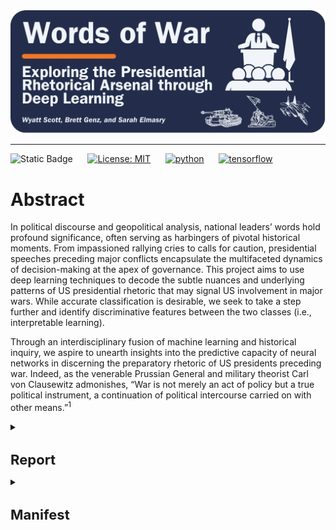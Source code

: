 <div align="center">
    <img src="images/logo.png">
</div>
<p align="center">

---

![Static Badge](https://img.shields.io/badge/Repo_Status%3A-Work_in_Progress-blue?style=flat&logo=data%3Aimage%2Fpng%3Bbase64%2CiVBORw0KGgoAAAANSUhEUgAAAC0AAAAiCAMAAAD8kqB9AAAClFBMVEUAAAD%2F%2F%2F%2FBYzTCysr2WxvyQRLnSibjUy3VZSLbQyvSjHHIjEX5%2F%2F%2F5%2B%2FvIz9D8%2F%2F%2F4WhryWRz3QBHxUR7ySh%2FxbBjsTiHwbxnnTCXVQiz96eTg4N%2Fd3dzL0tH0XDPFzc32SRv0UB%2F3WRr4XRn1SR32VBv1Uhz0TB71URz0QBDySh3%2FYAP4ZxT1YxnwXRz0ZxnvTh7vVR7yPhDxQhfrTB%2FcVCLfRSzUUCfdPCbLciPQOjLu8fHc5OXn5eT85uHj4uHY19bKt6%2F3WBv2Uhv0WS%2F1TSDyWjT0Sx33XBr3Vhv0Vxz3XRr3Xhr1Uhv0Ux30SRv0Whv3Yhn2Xhr0UhzzPg%2F2RBb0Tx7zPg%2FzPg7zUR33YxjyTh%2F7XgL6WQDxTh%2FwVB%2F3Pw%2FzPA3wTh7zYRv1aBntTCDxXhzrTx%2FwSh7oYCDxaxjuTiDmSyHsWR7rPxnoQiXnchrmehr%2B9%2FTs7%2FD%2B7unW2djQ19jm2dbHxcLKuLD3v6%2FJrKL1SRvvelv25ePBxML7aRfg7%2FbS5ezY7PDA1t32VBv2UBz0SR70QxT0QxT0QxT2VRv1VRz3Yhn1Sx34VRvyTB%2F1Sh71Rhj2Uhz2TBj3YRn3Yxn1RBb5ZBfxTB%2F2ZBn7Zgz4Zhj4QhPuWB30ZBrySR3yXhzvSyDvWRv3PxDvTR%2F0WRzyYhvyPQ32aRryahrvViDuYhnxQRPzbRrsRh%2FYXSPuchnrcxjRp5vqbEr5v6%2F0cU3wWDD849vQqqD3pI32n4b2moDfhmznlmTocVD0XjX5Vhrl5ubKtKvirZ%2FPpprTpZbWnI%2F8q3z2lnv4lHn5pXXwn27fhGrfgmjlkF%2F5klzmclPjcFD1bUn0Z0Ptd0H3bDb0VCr0WyT4WRn7YRf4PQvBMCeZAAAAs3RSTlMA%2FQj72VQnHBIPBgX%2B%2Fv78%2BKqajGI0LyolBv7%2B%2Fv79%2FPX09PTu287Cv7%2B1oqCTi394c1pONCIYFRINCv7%2B%2Fv7%2B%2Fv79%2Ffv39fHw7evp4uHS0M%2FMysXFwbq4s7Cwq6SimpGQgX59eHJoYFlRUElHRD8sGRX%2B%2Fv7%2B%2Fv7%2B%2Fv7%2B%2Fv38%2FPv6%2Bvn57u3p4%2BLd19bV0tLNzcrIwsC5trSnp6eioJ%2Bem5uVlZWRkIiDbmlcS0tEOTQjHZlkpy4AAAI7SURBVDjLYqAPyBHU0Y6NjZlvCuZxLp%2BtrR2jI5iOS7nWjX2nT1xQ5ARzuKdc3Xf%2BzDV%2Fdlyq2dt3NvHbqUhAzJ50vKWxzi0Pt1sSttRLM25bAWYbbXd0YDwVgcflEirH%2BHi2dpoBmVyhe%2BWtd7isBTLxGM4MNDyRQZKBdXtlKf%2FJCLzBwua%2BGWh4BzsDE8RoY%2FyhuGQLsz3%2F5USg0Y4yjHvCufCrZlPYLMuztYt9%2Bjk%2BXjs5Y0JRJAQ0nHFbiNthaaDRQD4RhlfdPsvHKyXHSjj%2BhfYz2xbVVtsw7tbkIqxaAmg4b3kFwmjChh%2BSgRhNGIi57iyTKS45YIRDHiAONMMvyjvw70Iz2hzOMs3kQDX8qI3UARRXc2duQJLXW4MsN%2FdS864QJiQBUb1cZHnTeQvFETwTxSNXkFxdoCdoguZ2wwDdjXDOguvqcKMLkwOEOTG8mh%2FpoysOM7xGBMrapM8SnIM1aDL8PGat4waxJFPZIe7V9fZNlcQRklYiagKB%2BqLcEJ74yqlKqklmeGLGyjjSU3laimiB%2BCrAoryVwkTMgYGHUzHIUjMDr1sNPso3BeLZcKpjMmfisEwTzErRiQpUVurXmNgm0Dtjjn7WsuRCDqAMWvj1%2BAWxsHgcdPJUnRwnst6CwVIsQ1ij28vpoAALS5Ca6mIU1aujVaINklp9s%2FMtkEQ52fKCneMN4tzDDNGcsmiCsIZzGoYLcxXVhNW1mNCFLZb6q2MrILO1%2BmZKYPMorlBlIBcAACpxj1lvNSqgAAAAAElFTkSuQmCC&labelColor=%23232D4B&color=%23E57200) &nbsp; &nbsp; &nbsp;[![License: MIT](https://img.shields.io/badge/License-MIT-yellow.svg)](https://opensource.org/licenses/MIT) &nbsp; &nbsp; &nbsp;[![python](https://img.shields.io/badge/Python-3.11-3776AB.svg?style=flat&logo=python&logoColor=white)](https://www.python.org) &nbsp; &nbsp; &nbsp;[![tensorflow](https://img.shields.io/badge/TensorFlow-2.15.0-FF6F00.svg?style=flat&logo=tensorflow)](https://www.tensorflow.org)

# Abstract

In political discourse and geopolitical analysis, national leaders’ words hold profound significance, often serving as harbingers of pivotal historical moments. From impassioned rallying cries to calls for caution, presidential speeches preceding major conflicts encapsulate the multifaceted dynamics of decision-making at the apex of governance. This project aims to use deep learning techniques to decode the subtle nuances and underlying patterns of US presidential rhetoric that may signal US involvement in major wars. While accurate classification is desirable, we seek to take a step further and identify discriminative features between the two classes (i.e., interpretable learning).

Through an interdisciplinary fusion of machine learning and historical inquiry, we aspire to unearth insights into the predictive capacity of neural networks in discerning the preparatory rhetoric of US presidents preceding war. Indeed, as the venerable Prussian General and military theorist Carl von Clausewitz admonishes, “War is not merely an act of policy but a true political instrument, a continuation of political intercourse carried on with other means.”<sup>1</sup>

<details>
<summary><h1 style="font-size: 22px;">Report</h1></summary>


## Table of Contents

<!--ts-->
   * [Introduction](#introduction)
   * [Methods](#methods)
   * [Experiments and Results](#experiments-and-results)
     * [MLP](#mlp)
     * [RNN with LSTM](#rnn-with-lstm)
     * [LSTM with Attention](#lstm-with-attention)
     * [BERT](#BERT)
   * [Interpretable Learning](#interpretable-learning)
   * [Conclusions](#conclusions)
   * [Sources](#sources)
<!--te-->

# Introduction
<a name="introduction"></a>

We aim to shed light on the interplay between the verbiage of national leaders and the inexorable currents of history that they set in motion. In addition to probing the efficacy of deep learning and natural language processing (NLP) while navigating the challenges inherent in the analysis of protracted textual corpora, we endeavor to examine how presidential rhetoric shapes, reflects and occasionally catalyzes the nation’s trajectory toward pivotal global events. We aim to gauge the impact of leaders’ orations on national decisions and international relations, furnishing novel insights and fresh perspectives on matters of global import.

Moreover, this interdisciplinary approach provides valuable tools for policymakers, historians, and the wider public. Deciphering the recurrent motifs within presidential addresses holds the potential to inform prognostication or influence forthcoming events, thereby exemplifying the enduring relevance of Clausewitzian principles in conjunction with contemporary technological innovations. In doing so, it bridges age-old theories with cutting-edge methodologies, fostering a more comprehensive understanding of how leaders adeptly frame their rhetoric to galvanize support for political endeavors. While impressive accuracy warrants attention and is important for a classification task as important as ours, we seek to make our model results interpretable; deep neural networks for classification are, to most, black boxes; we plan to use interpretable learning techniques to shed insight on how/why our models predict as they do.

# Methods
<a name="methods"></a>

The data for this project comes from Kaggle, but the author scraped the data from The Miller Center at the University of Virginia.<sup>2</sup> We added a column to the dataset
that represents our binary categorical response variable (War), indicating whether the US entered a major war within one year of the president’s speech. We encode an observation’s value for the War variable as 1 if the US entered a major war within one year of the president’s speech; otherwise, we encode the observation’s value for the War variable as 0. We derived wars’ start dates from the US Congressional Research Service.<sup>3</sup>

We perform some slight cleaning and preprocessing to set up the data for modeling. First, we checked for null values and found one missing transcript for a speech delivered by Thomas Jefferson on Nov. 8, 1808; we found the transcript via the Miller Center and added it to the dataset. Next, because the first war we consider (First Barbary War) started in 1801, we filter the dataset to speeches dated after 1800. 

Several transcripts end with the president’s signature; we remove the signature text from the transcripts column given that the president is identifiable from the president column and that text is not important for our modeling purposes. The transcripts also contain instances of long integers and floating point numbers when a president describes various treasury and debt statistics, for example. We remove floating point numbers and integers from the transcripts. Additionally, we convert the transcripts to lowercase and remove punctuation.

After cleaning the data and adding our response variable, the dataset contains 964 observations and exhibits significant class imbalance. There are 883 observations classified as War = 0 and 81 classified as War = 1; roughly 92% of the speeches were not delivered within one year of the US entering a major war. We use the Synthetic Minority Over-sampling Technique (SMOTE) to balance the classes, and, as the authors suggest, we combine SMOTE with random undersampling of the majority class.<sup>4</sup> We combine these transformations into a single pipeline.

With the classes relatively balanced and the text minimally cleaned, we now convert the text data into a format suitable for our modeling purposes.

We leverage a pre-trained Bidirectional Encoder Representations from Transformers (BERT) model to tokenize and vectorize the raw text data, converting the speeches into fixed-length vectors that we pass as inputs to our models.<sup>5</sup> We experiment with various model architectures using a binary cross entropy loss function, and we evaluate model performance across accuracy, F1-Score, and Area Under the Receiver Operating Characteristic Curve (AUC-ROC). The models train on 80% of the data; we use half of the remaining 20% for validation and half for testing. We trained each model for ten epochs using batches of size 32.

We battled with shape mismatches when trying to feed the vectorized representations into the BERT model because we stacked the predictor features before applying the resampling pipeline, so we set up a separate pipeline to transform the text data for BERT. In this second pipeline, we use the same approach as before, but we append the input IDs and attention masks to lists so they can be directly accessed during training and evaluation.

The models we experiment with include:

1) Multilayer Perceptron (MLP)
   
2) Recurrent Neural Network (RNN) with Long Short-Term Memory (LSTM)

3) LSTM with Attention
   
4) BERT

# Experiments and Results
<a name="modeling-experiments"></a>

This section describes our models, interpretable learning approaches, and results.

## MLP
<a name="mlp"></a>

Our MLP consists of two dense hidden layers with ReLU activation followed by dropout regularization and an output layer with a sigmoid activation function. We apply L2 regularization of 0.01 to the kernel weights in all dense layers to prevent overfitting. When compiling the model, we use the Stochastic Gradient Descent optimizer with a learning rate of 0.001 and Nesterov momentum of 0.99.

<div align="center">
    <img src="images/mlp.png">
</div>
<p align="center">

The MLP performs relatively well; the training and validation accuracy steadily improve, for the most part, and surpass 0.7 by epoch ten, and the training and validation loss steadily decrease.

## RNN with LSTM
<a name="rnn-with-lstm"></a>

In our second model, we reshape the input data to include a timestep dimension before it’s fed into the LSTM layer, allowing the model to effectively capture temporal dependencies in the input data. With 128 units, the LSTM layer utilizes hyperbolic tangent activation, Glorot uniform, and orthogonal initializers, along with dropout of 0.1 and recurrent dropout of 0.1 for regularization. Next comes a densely connected layer consisting of 64 units with ReLU activation, He normal initialization, and L2 regularization of 0.1. We added a dropout layer to apply further regularization and mitigate overfitting. Given that we’re performing binary classification, the final layer is a dense output layer with a sigmoid activation function. We apply L2 regularization to the kernel weights in both dense layers to further prevent overfitting. When compiling the model, we use the Adam optimizer with a learning rate of 0.001.

<div align="center">
    <img src="images/rnn_lstm.png">
</div>
<p align="center">

The RNN architecture with an LSTM layer performs better than the MLP; although the training and validation accuracy fluctuate somewhat, they steadily increase and reach over 0.9 by epoch ten. The training and validation loss steadily decrease across epochs. 

## LSTM with Attention
<a name="lstm-with-attention"></a>

This model architecture is the same as the previous model except that it includes a custom attention layer between the LSTM layer and the first dense layer that dynamically weighs the input sequence elements based on their importance. As with the second model, we use the Adam optimizer with a learning rate of 0.001.

<div align="center">
    <img src="images/lstm_attn.png">
</div>
<p align="center">

Adding the attention layer seems to have improved performance compared to the previous two models. We observe the training and validation accuracy increasing steadily, except for a drop in validation accuracy in epoch nine. The training and validation loss decrease steadily and barely diverge.

## BERT
<a name="BERT"></a>

The fourth model, fine-tuned on our dataset, utilizes self-attention mechanisms to process and analyze text segments in relation to their broader context within each speech. In training this model, we switch from the binary cross-entropy loss function to sparse categorical cross-entropy and use the Adam optimizer, specifying several hyperparameter values:

* learning rate = 3e-8
* β1 = 0.9
* β2 = 0.999
* ε = 1e-08
* clipnorm = 2.0

<div align="center">
    <img src="images/bert.png">
</div>
<p align="center">

The fine-tuned BERT model performs well; the training and validation accuracy increase over the first few epochs but remain nearly constant thereafter, while the training and validation loss drop consistently.

---

The RNNs and BERT perform best on the training and validation sets, at least in terms of training and validation accuracy. BERT quickly reaches training and validation accuracy of over 0.9, while the RNNs take longer to get there. However, BERT takes much longer to train. Next, we use AUC-ROC and F1-Scores to compare model performance on the test dataset.

<div align="center">
    <img src="images/model_comp.png">
</div>
<p align="center">

The RNNs and BERT all achieve AUC-ROC values over 0.9, although the LSTM with Attention has the highest value at 0.982, and the RNN with LSTM slightly outperforms the others in terms of F1-Score, achieving 0.929. The MLP achieves a comparatively decent AUC-ROC but a much lower F1-Score, indicating that the classifier performs poorly when attaching heightened importance to false positives
and false negatives.

# Interpretable Learning
<a name="interpretable-learning"></a>

While accurate classification is desirable, we also try to identify discriminative features between the two classes. We use three approaches to help interpret our models and results. 

In our first approach, we extract and analyze the attention weights from our third model. To do so, we create another model using the Model class, specifying the same inputs as our third model but setting the output to that of the attention layer. This allows us to extract the attention weights, providing insights into how the attention mechanism weighs different parts of the input sequence.

<div align="center">
    <img src="images/attn_weights.png">
</div>
<p align="center">

The x-axis of the distribution plot above represents mean attention weights, which indicate the average importance that the attention mechanism assigned to different pieces of the input sequences. The y-axis represents the frequency of sequences with a particular mean attention weight. The plot allows us to compare the mean attention weight distributions between the two classes; we observe some overlap but reasonably clear separation between the distributions of mean attention weights for the two classes, suggesting that the attention mechanism effectively captures differences between the classes.

For our second approach, we use the Local Interpretable Modeling-agnostic Explanations (LIME) package to help explain predictions from our second model (Ribeiro et al., 2016). Approximating our complex model via a local linear explanation model enables us to analyze and visualize the influence of individual features on prediction outcomes, helping identify key attributes that distinguish between classes and providing a basis for deeper analysis and justification of the model’s decisions.

<div align="center">
    <img src="images/lime.png">
</div>
<p align="center">

The chart above shows the dimensions that contributed most to a single prediction from the model; the bars indicate magnitude and whether the feature influenced the model toward or away from a prediction of War = 1. Investigating local explanations can provide insight into whether or not the model’s decisions align with human decision-making.

The third way we add interpretability is by employing the SHapley Additive exPlanations (SHAP) package to visualize feature importance values from the second model (Lundberg and Lee, 2017). In contrast with LIME, SHAP values explain how features affect a model globally.

<div align="center">
    <img src="images/shap.png">
</div>
<p align="center">

The visualization illustrates the most influential features SHAP identified for our second model, ranked by the largest mean magnitude associated with war predictions. By
comparing SHAP with LIME, we observe that the key features influencing local predictions often differ significantly from those impacting global outcomes. This contrast highlights the unique insights each method brings to model interpretability.

# Conclusions
<a name="conclusions"></a>

Our experiments not only demonstrate the potential for deep learning techniques to reveal patterns in US presidential rhetoric but also hint at their predictive power in determining involvement in future wars. The diverse neural network architectures we constructed and the pre-trained BERT model we utilized show that gated RNNs and transformer-based architectures can accurately classify text inputs of varying lengths, even in the face of extensive raw texts.

## Future Research
<a name="future-research"></a>

Exciting avenues for future research in this area could include experimentation with more advanced transformer models for classification as well as different language encoding techniques, such as sub-word tokenization. These explorations hold the promise of further enhancing our understanding and application of deep learning in text analysis.

Given that the texts of presidential speeches are longer, future research can experiment with emerging techniques to overcome the input sequence length limitation of powerful transformer-based models like BERT. BERT’s self-attention mechanism, for example, can process a maximum of 512 tokens. Overcoming such limitations requires careful preprocessing; for instance, researchers have explored employing truncation, chunking, etc. (Dong et al., 2022; Park et al., 2022). Other newer approaches, like BigBird and Longformer, use sparse attention mechanisms with larger maximum token
limits, and others explore fine-tuning BERT to work with longer text data, including ChunkBERT (Jaiswal and Milios, 2023) and BERT For Longer Texts (BELT) (Brzozowski, 2023). Future research on our topic of focus would benefit from experimenting with similar approaches and evaluating model performance when the inputs capture most, if not all, of the longer-form texts.

Research has shown that the structure of the BERT-based gated approaches, which use a fully connected encoding unit and apply the gate mechanism to update state memory, are computationally inefficient given the quadratic time complexity of applying self-attention in long-text modeling. A recent paper (Li et al., 2023) proposes addressing these issues using what the authors refer to as a Recurrent Attention Network (RAN). The RAN model uses positional multi-head self-attention on local windows for dependency extraction and employs a Global Perception Cell (GPC) vector to propagate information across windows, concatenated with tokens in subsequent windows. The GPC vector acts as a window-level contextual representation and maintains long-distance memory, enhancing local and global understanding. Additionally, a memory review mechanism allows the GPC vector from the last window to serve as a document-level representation for classification tasks. Thus, future research on our topic of interest might look to leverage similarly powerful transformer-based models while optimizing efficiency.

There is much room for improving interpretability in the field of deep learning generally but more specifically in the context of these larger models. Researchers recently developed an approach called ProtoryNet, which makes predictions by finding the most similar prototype for each sentence in a sequence and feeding an RNN backbone with the proximity of each sentence of the corresponding active prototype. The RNN backbone then captures the temporal pattern of the prototypes, which the authors refer to as ‘prototype trajectories.’ These trajectories enable intuitive, find-grained interpretation of the RNN model’s reasoning process (Hong et al., 2023). Future research in long-text modeling (among other topics) might try to leverage ProtoryNet and other emergent approaches to
increase model explainability and shine some light on the ‘black box’ of these models’ decision-making.

If we were to spend more time and expand our analysis, we would leverage the Party variable to examine whether partisan differences exist in war rhetoric or if any differentiable patterns exist when including party affiliation as an input feature. Another way we might augment our research is by including speeches from the leaders of many countries operating under differing government structures with varying degrees of openness. The context would change slightly in that, for the current study, we operate under the assumption that US presidents need to get buy-in from citizens and massage the national psyche to support their cause; otherwise, the president risks losing power. The same assumption would likely not hold, or at least would need to be adjusted, for authoritarian regimes. Expanding the dataset to include speeches from different countries with different forms of government may open interesting avenues for future research into national leaders’ rhetoric and accountability.

<details>
<summary><h2 style="font-size: 18px;">Sources</h2></summary>
<a name="sources"></a>

[1]: von Clausewitz, C. (1997). On War (J. J. Graham, Trans.). Wordsworth Editions.

[2]: Lilleberg, J. (2020). United States presidential speeches. Kaggle. https://www.kaggle.com/datasets/littleotter/united-states-presidential-speeches. Data scraped from The Miller Center at the University of Virginia, https://millercenter.org/the-presidency/presidential-speeches.

[3]: Barbara Salazar Torreon and Carly A. Miller, US Congressional Research Service. (2024). U.S. Periods of War and Dates of Recent Conflicts, available at https://sgp.fas.org/crs/natsec/RS21405.pdf.

[4]: Nitesh V. Chawla et al., “SMOTE: Synthetic Minority Over-sampling Technique,” Journal of Artificial Intelligence 16 (2002) pp. 321-357.

[5]: Jacob Devlin et al. (2019). BERT: Pre-Training of Deep Bidirectional Transformers for Language Understanding. Proceedings of the 2018 Conference of the North American Chapter of the Association for Computational Linguistics: Human Language Technologies 1.

[6]: Riberio et al., Why Should I Trust You?: Explaining the Predictions of Any Classifier, Proceedings of the 22nd ACM SIGKDD International Conference on Knowledge Discovery and Data Mining (2016), pp. 1135-1144.

[7]: Scott M. Lundberg and Su Lee. (2017). A Unified Approach to Interpreting Model Predictions. In I. Guyon & U. V. Luxburg & S. Bengio & H. Wallach & R. Fergus & S. Vishwanathan & R. Garnett (Eds.), Advances in Neural Information Processing Systems (pp. 4765-4774). Curran Associates, Inc.

[8]: Zican Dong et al. (2022). A Survey on Long Text Modeling with Transformers. ArXiv 2302.14502v1. See also Park et al. (2022). Efficient Classification of Long Documents Using Transformers. ArXiv
2203.11258v1.

[9]: Aman Jaiswal and Evangelos Milios. (2023). Breaking the Token Barrier: Chunking and Convolution for Efficient Longer Text Classification with BERT. ArXiv 2310.2055av1.

[10]: Michal Brzozowski. (2023). Fine-tuning BERT model for arbitrarily long texts Part 1. MIM AI. See also Michal Brzozowski. (2023). Fine-tuning BERT model for arbitrarily long texts, Part 2. MIM AI. For technical documentation, see Michal Brzozowski and Marek Wachnicki. (2023). Welcome to BELT (BERT For Longer Text)’s documentation. MIM AI.

[11]: Xianming Li et al. (2023). Recurrent Attention Networks for Long-text Modeling. Findings of the Association for Computational Linguistics (ACL), pp. 3006-3019.

[12]: Sarthak Jain and Byron C. Wallace. (2019). Attention is not Explanation. ArXiv 1902.10186v3.

[13]: Dat Hong et al. (2023). ProtoryNet - Interpretable Text Classification Via Prototype Trajectories. Journal of Machine Learning Research 24, pp. 1-39.

</details>
</details>
<details>
<summary><h1 style="font-size: 22px;">Manifest</h1></summary>
  
<details>
<summary>Python Module Files (helper functions, classes)</summary>
  
### [`BertSeqVect.py`](https://github.com/WD-Scott/WordsofWar/blob/main/Python_Modules/BertSeqVect.py)

This Python module file includes the `BertSequenceVectorizer` class, which we designed to convert input text into vector representations using a pre-trained the Bidirectional Encoder Representations from Transformers (BERT) model.

  * Features:
    
    **BERT-based Vectorization**: Utilizes a pre-trained BERT model to generate vector representations of input text.
    
    **Tokenization**: Employs the BERT tokenizer to tokenize input text before vectorization.
    
    **Customizable Sequence Length**: Allows customization of the maximum length of input sequences for vectorization.
 
  * Usage
    
    Upon instantiation of the `BertSequenceVectorizer` object, the class automatically loads a pre-trained BERT model (bert-base-uncased by default) and its corresponding tokenizer, specifying the maximum length of input sequences for vectorization.

### [`plot_history.py`](https://github.com/WD-Scott/WordsofWar/blob/main/Python_Modules/plot_history.py)

This Python module file contains a helper function for plotting model history (accuracy, validation accuracy, loss, and validation loss).
    
</details>
<br>
<details>
<summary>Jupyter Notebooks</summary>

### [`Cleaning_Data.ipynb`](https://github.com/WD-Scott/WordsofWar/blob/main/Jupyter_Notebooks/Cleaning_Data.ipynb)

The Jupyter Notebook contains the code we used to clean the input data (speeches.csv) and set up the training, testing, and validation sets. In this notebook, we use the pre-trained BERT model and vectorizer (see BertSeqVect.py) to tokenize and vectorize the text data.

### [`EDA.ipynb`](https://github.com/WD-Scott/WordsofWar/blob/main/Jupyter_Notebooks/EDA.ipynb)

This Jupyter Notebook contains code and visualizations from our exploratory data analysis.

### [`Modeling.ipynb`](https://github.com/WD-Scott/WordsofWar/blob/main/Jupyter_Notebooks/Modeling.ipynb)

This Jupyter Notebook contains our code for the modeling experiments. We experiment with three models: (1) MLP, (2) gated RNN (LSTM), (3) the same second model but with Attention mechanisms, and (4) a pre-trained BERT model. After developing these models, we use the third approach to begin exploring various ways to perform interpretable learning to discern how the model differentiates the two classes.
</details>
<br>
<details>
<summary>Data Files</summary>

### [`Speeches_War_Clean.csv`](https://github.com/WD-Scott/WordsofWar/blob/main/Data_Files/Speeches_War_Clean.csv)

This file contains the cleaned data that we use for modeling.

### [`presidential_speeches.csv`](https://github.com/WD-Scott/WordsofWar/blob/main/Data_Files/presidential_speeches.csv)

This file contains the original source data.

### [`X_test.csv`](https://github.com/WD-Scott/WordsofWar/blob/main/Data_Files/X_test.csv)

This file contains the testing features (the vector representations of the input text).

### [`X_train.csv`](https://github.com/WD-Scott/WordsofWar/blob/main/Data_Files/X_train.csv)

This file contains the training features (the vector representations of the input text).

### [`X_val.csv`](https://github.com/WD-Scott/WordsofWar/blob/main/Data_Files/X_val.csv)

This file contains the validation features (the vector representations of the input text).

### [`y_test.csv`](https://github.com/WD-Scott/WordsofWar/blob/main/Data_Files/y_test.csv)

This file contains the testing labels (binary response variable 'War').

### [`y_train.csv`](https://github.com/WD-Scott/WordsofWar/blob/main/Data_Files/y_train.csv)

This file contains the training labels (binary response variable 'War').

### [`y_val.csv`](https://github.com/WD-Scott/WordsofWar/blob/main/Data_Files/y_val.csv)

This file contains the validation labels (binary response variable 'War').
</details>
</details>
